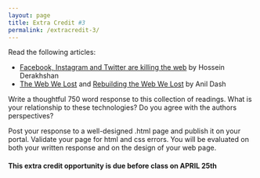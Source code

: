 ```yaml
---
layout: page
title: Extra Credit #3
permalink: /extracredit-3/
---
```


Read the following articles:

+ [Facebook, Instagram and Twitter are killing the web](http://www.theguardian.com/technology/2015/dec/29/irans-blogfather-facebook-instagram-and-twitter-are-killing-the-web) by Hossein Derakhshan
+ [The Web We Lost](http://anildash.com/2012/12/the-web-we-lost.html) and [Rebuilding the Web We Lost](http://anildash.com/2012/12/rebuilding-the-web-we-lost.html) by Anil Dash

Write a thoughtful 750 word response to this collection of readings. What is your relationship to these technologies? Do you agree with the authors perspectives?

Post your response to a well-designed .html page and publish it on your portal. Validate your page for html and css errors. You will be evaluated on both your written response and on the design of your web page.

####  **This extra credit opportunity is due before class on APRIL 25th**